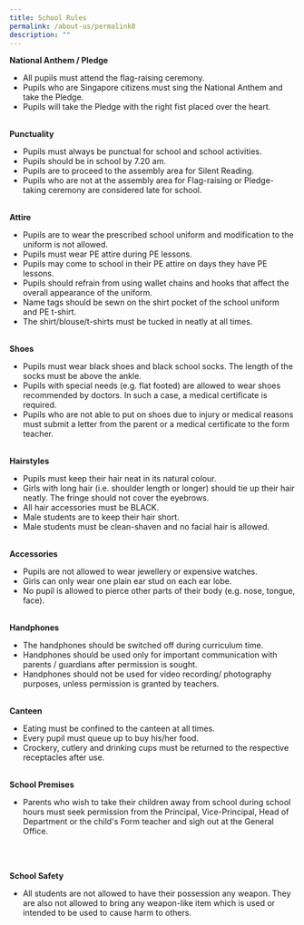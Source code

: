 ```yaml
---
title: School Rules
permalink: /about-us/permalink8
description: ""
---
```

<p><strong>National Anthem / Pledge</strong></p>
<ul>
<li>All pupils must attend the flag-raising ceremony.</li>
<li>Pupils who are Singapore citizens must sing the National Anthem and take the Pledge.</li>
<li>Pupils will take the Pledge with the right fist placed over the heart.</li>
</ul>
<p><strong><br />Punctuality</strong></p>
<ul>
<li>Pupils must always be punctual for school and school activities.</li>
<li>Pupils should be in school by 7.20 am.</li>
<li>Pupils are to proceed to the assembly area for Silent Reading.</li>
<li>Pupils who are not at the assembly area for Flag-raising or Pledge-taking ceremony are considered late for school.</li>
</ul>
<p><strong><br />Attire</strong></p>
<ul>
<li>Pupils are to wear the prescribed school uniform and modification to the uniform is not allowed.</li>
<li>Pupils must wear PE attire during PE lessons.</li>
<li>Pupils may come to school in their PE attire on days they have PE lessons.</li>
<li>Pupils should refrain from using wallet chains and hooks that affect the overall appearance of the uniform.</li>
<li>Name tags should be sewn on the shirt pocket of the school uniform and PE t-shirt.</li>
<li>The shirt/blouse/t-shirts must be tucked in neatly at all times.</li>
</ul>
<p><strong><br />Shoes</strong></p>
<ul>
<li>Pupils must wear black shoes and black school socks. The length of the socks must be above the ankle.</li>
<li>Pupils with special needs (e.g. flat footed) are allowed to wear shoes recommended by doctors. In such a case, a medical certificate is required.</li>
<li>Pupils who are not able to put on shoes due to injury or medical reasons must submit a letter from the parent or a medical certificate to the form teacher.</li>
</ul>
<p><strong><br />Hairstyles</strong></p>
<ul>
<li>Pupils must keep their hair neat in its natural colour.</li>
<li>Girls with long hair (i.e. shoulder length or longer) should tie up their hair neatly. The fringe should not cover the eyebrows.</li>
<li>All hair accessories must be BLACK.</li>
<li>Male students are to keep their hair short.</li>
<li>Male students must be clean-shaven and no facial hair is allowed.</li>
</ul>
<p><strong><br />Accessories</strong></p>
<ul>
<li>Pupils are not allowed to wear jewellery or expensive watches.</li>
<li>Girls can only wear one plain ear stud on each ear lobe.</li>
<li>No pupil is allowed to pierce other parts of their body (e.g. nose, tongue, face).</li>
</ul>
<p><strong><br />Handphones</strong></p>
<ul>
<li>The handphones should be switched off during curriculum time.</li>
<li>Handphones should be used only for important communication with parents / guardians after permission is sought.</li>
<li>Handphones should not be used for video recording/ photography purposes, unless permission is granted by teachers.</li>
</ul>
<p><strong><br />Canteen</strong></p>
<ul>
<li>Eating must be confined to the canteen at all times.</li>
<li>Every pupil must queue up to buy his/her food.</li>
<li>Crockery, cutlery and drinking cups must be returned to the respective receptacles after use.</li>
</ul>
<p><strong><br />School Premises</strong></p>
<ul>
<li>Parents who wish to take their children away from school during school hours must seek permission from the Principal, Vice-Principal, Head of Department or the child's Form teacher and sigh out at the General Office.</li>
</ul>
<div>&nbsp;</div>
<p><strong><br />School Safety</strong></p>
<div>
<ul>
<li>All students are not allowed to have their possession any weapon. They are also not allowed to bring any weapon-like item which is used or intended to be used to cause harm to others.</li>
</ul>
</div>